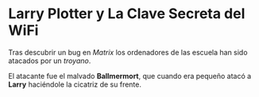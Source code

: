 # Larry Plotter y La Clave Secreta del WiFi

Tras descubrir un bug en *Matrix* los ordenadores de las escuela
han sido atacados por un *troyano*.

El atacante fue el malvado **Ballmermort**, que cuando era pequeño
atacó a **Larry** haciéndole la cicatriz de su frente.
